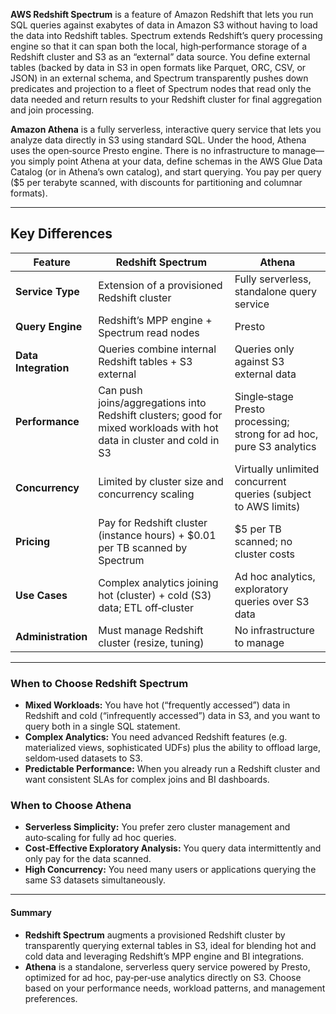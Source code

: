 **AWS Redshift Spectrum** is a feature of Amazon Redshift that lets you run SQL queries against exabytes of data in Amazon S3 without having to load the data into Redshift tables. Spectrum extends Redshift’s query processing engine so that it can span both the local, high‑performance storage of a Redshift cluster and S3 as an “external” data source. You define external tables (backed by data in S3 in open formats like Parquet, ORC, CSV, or JSON) in an external schema, and Spectrum transparently pushes down predicates and projection to a fleet of Spectrum nodes that read only the data needed and return results to your Redshift cluster for final aggregation and join processing.

**Amazon Athena** is a fully serverless, interactive query service that lets you analyze data directly in S3 using standard SQL. Under the hood, Athena uses the open‑source Presto engine. There is no infrastructure to manage—you simply point Athena at your data, define schemas in the AWS Glue Data Catalog (or in Athena’s own catalog), and start querying. You pay per query ($5 per terabyte scanned, with discounts for partitioning and columnar formats).

---

## Key Differences

| Feature              | Redshift Spectrum                                                                                                    | Athena                                                               |
| -------------------- | -------------------------------------------------------------------------------------------------------------------- | -------------------------------------------------------------------- |
| **Service Type**     | Extension of a provisioned Redshift cluster                                                                          | Fully serverless, standalone query service                           |
| **Query Engine**     | Redshift’s MPP engine + Spectrum read nodes                                                                          | Presto                                                               |
| **Data Integration** | Queries combine internal Redshift tables + S3 external                                                               | Queries only against S3 external data                                |
| **Performance**      | Can push joins/aggregations into Redshift clusters; good for mixed workloads with hot data in cluster and cold in S3 | Single‑stage Presto processing; strong for ad hoc, pure S3 analytics |
| **Concurrency**      | Limited by cluster size and concurrency scaling                                                                      | Virtually unlimited concurrent queries (subject to AWS limits)       |
| **Pricing**          | Pay for Redshift cluster (instance hours) + $0.01 per TB scanned by Spectrum                                         | $5 per TB scanned; no cluster costs                                  |
| **Use Cases**        | Complex analytics joining hot (cluster) + cold (S3) data; ETL off‑cluster                                            | Ad hoc analytics, exploratory queries over S3 data                   |
| **Administration**   | Must manage Redshift cluster (resize, tuning)                                                                        | No infrastructure to manage                                          |

---

### When to Choose Redshift Spectrum

- **Mixed Workloads:** You have hot (“frequently accessed”) data in Redshift and cold (“infrequently accessed”) data in S3, and you want to query both in a single SQL statement.
- **Complex Analytics:** You need advanced Redshift features (e.g. materialized views, sophisticated UDFs) plus the ability to offload large, seldom‑used datasets to S3.
- **Predictable Performance:** When you already run a Redshift cluster and want consistent SLAs for complex joins and BI dashboards.

### When to Choose Athena

- **Serverless Simplicity:** You prefer zero cluster management and auto‑scaling for fully ad hoc queries.
- **Cost‑Effective Exploratory Analysis:** You query data intermittently and only pay for the data scanned.
- **High Concurrency:** You need many users or applications querying the same S3 datasets simultaneously.

---

#### Summary

- **Redshift Spectrum** augments a provisioned Redshift cluster by transparently querying external tables in S3, ideal for blending hot and cold data and leveraging Redshift’s MPP engine and BI integrations.
- **Athena** is a standalone, serverless query service powered by Presto, optimized for ad hoc, pay‑per‑use analytics directly on S3. Choose based on your performance needs, workload patterns, and management preferences.
